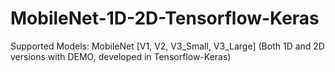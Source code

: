 # MobileNet-1D-2D-Tensorflow-Keras
Supported Models: MobileNet [V1, V2, V3_Small, V3_Large] (Both 1D and 2D versions with DEMO, developed in Tensorflow-Keras)
